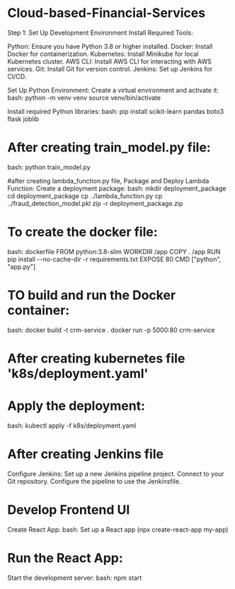 # Cloud-based-Financial-Services

Step 1: Set Up Development Environment
Install Required Tools:

Python: Ensure you have Python 3.8 or higher installed.
Docker: Install Docker for containerization.
Kubernetes: Install Minikube for local Kubernetes cluster.
AWS CLI: Install AWS CLI for interacting with AWS services.
Git: Install Git for version control.
Jenkins: Set up Jenkins for CI/CD.

Set Up Python Environment:
Create a virtual environment and activate it:
bash:
  python -m venv venv
  source venv/bin/activate
  
Install required Python libraries:
bash:
  pip install scikit-learn pandas boto3 flask joblib

# After creating train_model.py file:
bash:
  python train_model.py

#after creating lambda_function.py file, Package and Deploy Lambda Function:
Create a deployment package:
bash:
  mkdir deployment_package
  cd deployment_package
  cp ../lambda_function.py
  cp ../fraud_detection_model.pkl
  zip -r deployment_package.zip

# To create the docker file:
bash:
  dockerfile
  FROM python:3.8-slim
  WORKDIR /app
  COPY . /app
  RUN pip install --no-cache-dir -r requirements.txt
  EXPOSE 80
  CMD ["python", "app.py"]

# TO build and run the Docker container:
bash:
  docker build -t crm-service .
  docker run -p 5000:80 crm-service

# After creating kubernetes file 'k8s/deployment.yaml'
# Apply the deployment:
bash:
  kubectl apply -f k8s/deployment.yaml

# After creating Jenkins file
Configure Jenkins:
  Set up a new Jenkins pipeline project.
  Connect to your Git repository.
  Configure the pipeline to use the Jenkinsfile.

# Develop Frontend UI
Create React App:
bash:
  Set up a React app (npx create-react-app my-app)

# Run the React App:
Start the development server:
bash:
  npm start
